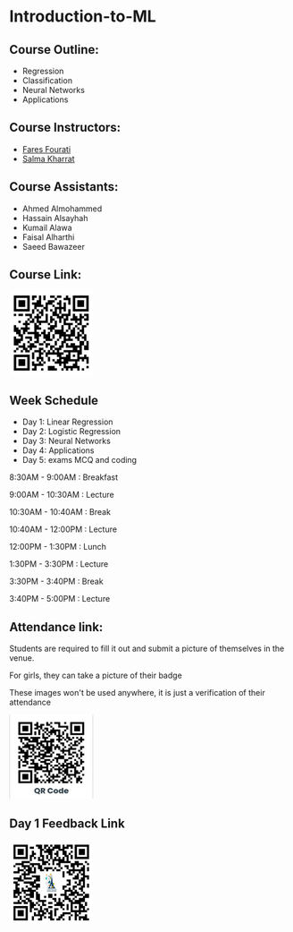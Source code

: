 # Introduction-to-ML

## Course Outline:

- Regression
- Classification
- Neural Networks
- Applications

## Course Instructors:

- [Fares Fourati](https://fouratifares.github.io/faresfourati.github.io/)
- [Salma Kharrat](https://salmakh1.github.io/salma_kharrat/)

## Course Assistants:

- Ahmed Almohammed
- Hassain Alsayhah
- Kumail Alawa
- Faisal Alharthi
- Saeed Bawazeer

## Course Link: 

<img src="Images/qr-code.png" width="150" height="150">

## Week Schedule

- Day 1: Linear Regression
- Day 2: Logistic Regression
- Day 3: Neural Networks
- Day 4: Applications 
- Day 5: exams MCQ and coding

8:30AM - 9:00AM :  Breakfast

9:00AM - 10:30AM : Lecture

10:30AM - 10:40AM : Break

10:40AM - 12:00PM : Lecture

12:00PM - 1:30PM : Lunch

1:30PM - 3:30PM : Lecture

3:30PM - 3:40PM : Break

3:40PM - 5:00PM : Lecture


## Attendance link:
Students are required to fill it out and submit a picture of themselves in the venue.

For girls, they can take a picture of their badge 

These images won't be used anywhere, it is just a verification of their attendance

<img src="Images/qr.jpeg" width="150" height="150">

## Day 1 Feedback Link

<img src="Images/feedback_1.jpg" width=150 height=150>

